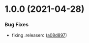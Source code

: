# 1.0.0 (2021-04-28)


### Bug Fixes

* fixing .releaserc ([a08d897](http://bitbucket.org/adaptavistlabs/module-s3-replication-metrics/commits/a08d897dfabd290c040d7ae20211fd3f1b73787f))

